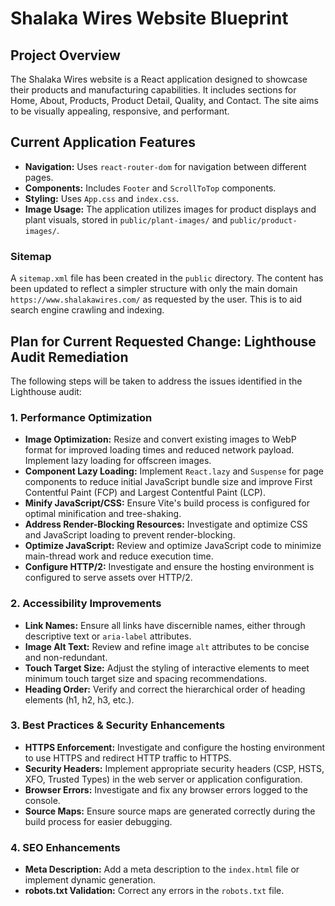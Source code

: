 # Shalaka Wires Website Blueprint

## Project Overview
The Shalaka Wires website is a React application designed to showcase their products and manufacturing capabilities. It includes sections for Home, About, Products, Product Detail, Quality, and Contact. The site aims to be visually appealing, responsive, and performant.

## Current Application Features
*   **Navigation:** Uses `react-router-dom` for navigation between different pages.
*   **Components:** Includes `Footer` and `ScrollToTop` components.
*   **Styling:** Uses `App.css` and `index.css`.
*   **Image Usage:** The application utilizes images for product displays and plant visuals, stored in `public/plant-images/` and `public/product-images/`.

### Sitemap
A `sitemap.xml` file has been created in the `public` directory. The content has been updated to reflect a simpler structure with only the main domain `https://www.shalakawires.com/` as requested by the user. This is to aid search engine crawling and indexing.

## Plan for Current Requested Change: Lighthouse Audit Remediation

The following steps will be taken to address the issues identified in the Lighthouse audit:

### 1. Performance Optimization
*   **Image Optimization:** Resize and convert existing images to WebP format for improved loading times and reduced network payload. Implement lazy loading for offscreen images.
*   **Component Lazy Loading:** Implement `React.lazy` and `Suspense` for page components to reduce initial JavaScript bundle size and improve First Contentful Paint (FCP) and Largest Contentful Paint (LCP).
*   **Minify JavaScript/CSS:** Ensure Vite's build process is configured for optimal minification and tree-shaking.
*   **Address Render-Blocking Resources:** Investigate and optimize CSS and JavaScript loading to prevent render-blocking.
*   **Optimize JavaScript:** Review and optimize JavaScript code to minimize main-thread work and reduce execution time.
*   **Configure HTTP/2:** Investigate and ensure the hosting environment is configured to serve assets over HTTP/2.

### 2. Accessibility Improvements
*   **Link Names:** Ensure all links have discernible names, either through descriptive text or `aria-label` attributes.
*   **Image Alt Text:** Review and refine image `alt` attributes to be concise and non-redundant.
*   **Touch Target Size:** Adjust the styling of interactive elements to meet minimum touch target size and spacing recommendations.
*   **Heading Order:** Verify and correct the hierarchical order of heading elements (h1, h2, h3, etc.).

### 3. Best Practices & Security Enhancements
*   **HTTPS Enforcement:** Investigate and configure the hosting environment to use HTTPS and redirect HTTP traffic to HTTPS.
*   **Security Headers:** Implement appropriate security headers (CSP, HSTS, XFO, Trusted Types) in the web server or application configuration.
*   **Browser Errors:** Investigate and fix any browser errors logged to the console.
*   **Source Maps:** Ensure source maps are generated correctly during the build process for easier debugging.

### 4. SEO Enhancements
*   **Meta Description:** Add a meta description to the `index.html` file or implement dynamic generation.
*   **robots.txt Validation:** Correct any errors in the `robots.txt` file.
